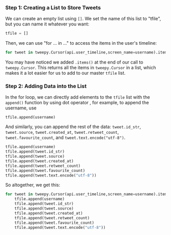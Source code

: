 <!--title={Extracting Tweets}-->

### Step 1: Creating a List to Store Tweets

We can create an empty list using `[]`. We set the name of this list to "tfile", but you can name it whatever you want:

```python
tfile = []
```

Then, we can use "for ... in ..." to access the items in the user's timeline:

```python
for tweet in tweepy.Cursor(api.user_timeline,screen_name=username).items():
```

You may have noticed we added `.items()` at the end of our call to `tweepy.Cursor`. This returns all the items in `tweepy.Cursor` in a list, which makes it a lot easier for us to add to our master `tfile` list. 



### Step 2: Adding Data into the List

In the for loop, we can directly add elements to the `tfile` list with the `append()` function by using dot operator , for example, to append the username, use

```
tfile.append(username)
```

And similarly, you can append the rest of the data: `tweet.id_str`, `tweet.source`, `tweet.created_at`, `tweet.retweet_count`, `tweet.favourite_count`, and `tweet.text.encode("utf-8")`.

```python
tfile.append(username)
tfile.append(tweet.id_str)
tfile.append(tweet.source)
tfile.append(tweet.created_at)
tfile.append(tweet.retweet_count)
tfile.append(tweet.favourite_count)
tfile.append(tweet.text.encode("utf-8"))
```



So altogether, we get this:

```python
for tweet in tweepy.Cursor(api.user_timeline,screen_name=username).items():
    tfile.append(username)
    tfile.append(tweet.id_str)
    tfile.append(tweet.source)
    tfile.append(tweet.created_at)
    tfile.append(tweet.retweet_count)
    tfile.append(tweet.favourite_count)
    tfile.append(tweet.text.encode("utf-8"))
```
